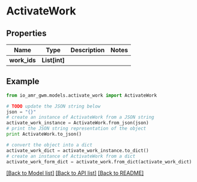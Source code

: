 # ActivateWork


## Properties
Name | Type | Description | Notes
------------ | ------------- | ------------- | -------------
**work_ids** | **List[int]** |  | 

## Example

```python
from io_amr_gwm.models.activate_work import ActivateWork

# TODO update the JSON string below
json = "{}"
# create an instance of ActivateWork from a JSON string
activate_work_instance = ActivateWork.from_json(json)
# print the JSON string representation of the object
print ActivateWork.to_json()

# convert the object into a dict
activate_work_dict = activate_work_instance.to_dict()
# create an instance of ActivateWork from a dict
activate_work_form_dict = activate_work.from_dict(activate_work_dict)
```
[[Back to Model list]](../README.md#documentation-for-models) [[Back to API list]](../README.md#documentation-for-api-endpoints) [[Back to README]](../README.md)


